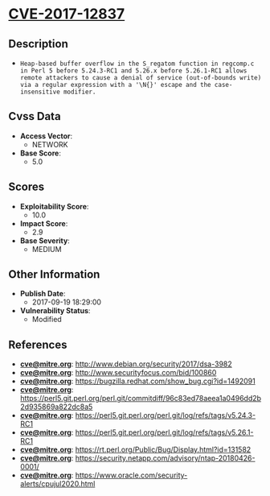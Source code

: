 
# [CVE-2017-12837](https://cve.mitre.org/cgi-bin/cvename.cgi?name=CVE-2017-12837)

## Description

- `Heap-based buffer overflow in the S_regatom function in regcomp.c in Perl 5 before 5.24.3-RC1 and 5.26.x before 5.26.1-RC1 allows remote attackers to cause a denial of service (out-of-bounds write) via a regular expression with a '\N{}' escape and the case-insensitive modifier.`

## Cvss Data

- **Access Vector**:
  - NETWORK
- **Base Score**:
  - 5.0

## Scores

- **Exploitability Score**:
  - 10.0
- **Impact Score**:
  - 2.9
- **Base Severity**:
  - MEDIUM

## Other Information

- **Publish Date**:
  - 2017-09-19 18:29:00
- **Vulnerability Status**:
  - Modified

## References

- **cve@mitre.org**: http://www.debian.org/security/2017/dsa-3982
- **cve@mitre.org**: http://www.securityfocus.com/bid/100860
- **cve@mitre.org**: https://bugzilla.redhat.com/show_bug.cgi?id=1492091
- **cve@mitre.org**: https://perl5.git.perl.org/perl.git/commitdiff/96c83ed78aeea1a0496dd2b2d935869a822dc8a5
- **cve@mitre.org**: https://perl5.git.perl.org/perl.git/log/refs/tags/v5.24.3-RC1
- **cve@mitre.org**: https://perl5.git.perl.org/perl.git/log/refs/tags/v5.26.1-RC1
- **cve@mitre.org**: https://rt.perl.org/Public/Bug/Display.html?id=131582
- **cve@mitre.org**: https://security.netapp.com/advisory/ntap-20180426-0001/
- **cve@mitre.org**: https://www.oracle.com/security-alerts/cpujul2020.html
